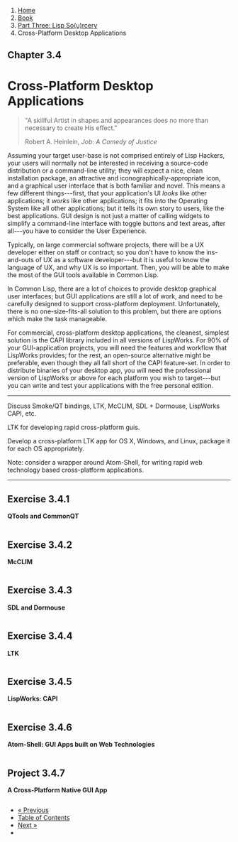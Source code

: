 <ol class="breadcrumb">
  <li><a href="/">Home</a></li>
  <li><a href="/book/">Book</a></li>
  <li><a href="/book/3-00-00-overview/">Part Three: Lisp So(u)rcery</a></li>
  <li class="active">Cross-Platform Desktop Applications</li>
</ol>

## Chapter 3.4

# Cross-Platform Desktop Applications

> "A skillful Artist in shapes and appearances does no more than necessary to create His effect."
> <footer>Robert A. Heinlein, <em>Job: A Comedy of Justice</em></footer>

Assuming your target user-base is not comprised entirely of Lisp Hackers, your users will normally not be interested in receiving a source-code distribution or a command-line utility; they will expect a nice, clean installation package, an attractive and iconographically-appropriate icon, and a graphical user interface that is both familiar and novel.  This means a few different things---first, that your application's UI *looks* like other applications; it *works* like other applications; it fits into the Operating System like all other applications; but it tells its own story to users, like the best applications.  GUI design is not just a matter of calling widgets to simplify a command-line interface with toggle buttons and text areas, after all---you have to consider the User Experience.

Typically, on large commercial software projects, there will be a UX developer either on staff or contract; so you don't have to know the ins-and-outs of UX as a software developer---but it is useful to know the language of UX, and why UX is so important.  Then, you will be able to make the most of the GUI tools available in Common Lisp.

In Common Lisp, there are a lot of choices to provide desktop graphical user interfaces; but GUI applications are still a lot of work, and need to be carefully designed to support cross-platform deployment.  Unfortunately, there is no one-size-fits-all solution to this problem, but there are options which make the task manageable.

For commercial, cross-platform desktop applications, the cleanest, simplest solution is the CAPI library included in all versions of LispWorks.  For 90% of your GUI-application projects, you will need the features and workflow that LispWorks provides; for the rest, an open-source alternative might be preferable, even though they all fall short of the CAPI feature-set.  In order to distribute binaries of your desktop app, you will need the professional version of LispWorks or above for each platform you wish to target---but you can write and test your applications with the free personal edition.

---

Discuss Smoke/QT bindings, LTK, McCLIM, SDL + Dormouse, LispWorks CAPI, etc.

LTK for developing rapid cross-platform guis.

Develop a cross-platform LTK app for OS X, Windows, and Linux, package it for each OS appropriately.

Note: consider a wrapper around Atom-Shell, for writing rapid web technology based cross-platform applications.

---

## Exercise 3.4.1

**QTools and CommonQT**

```lisp

```

## Exercise 3.4.2

**McCLIM**

```lisp

```

## Exercise 3.4.3

**SDL and Dormouse**

```lisp

```

## Exercise 3.4.4

**LTK**

```lisp

```

## Exercise 3.4.5

**LispWorks: CAPI**

```lisp

```

## Exercise 3.4.6

**Atom-Shell: GUI Apps built on Web Technologies**

```lisp

```

## Project 3.4.7

**A Cross-Platform Native GUI App**

```lisp

```

<ul class="pager">
  <li class="previous"><a href="/book/3-03-00-mobile/">&laquo; Previous</a></li>
  <li><a href="/book/">Table of Contents</a></li>
  <li class="next"><a href="/book/3-05-00-system-utils/">Next &raquo;</a><li>
</ul>
